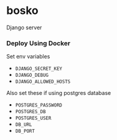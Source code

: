 # bosko
Django server

### Deploy Using Docker
Set env variables
- `DJANGO_SECRET_KEY` 
- `DJANGO_DEBUG`
- `DJANGO_ALLOWED_HOSTS`

Also set these if using postgres database
- `POSTGRES_PASSWORD`
- `POSTGRES_DB`
- `POSTGRES_USER`
- `DB_URL`
- `DB_PORT`